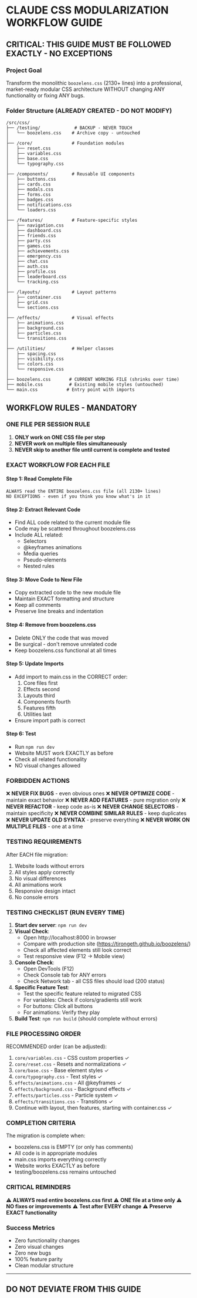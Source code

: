 # CLAUDE CSS MODULARIZATION WORKFLOW GUIDE

## CRITICAL: THIS GUIDE MUST BE FOLLOWED EXACTLY - NO EXCEPTIONS

### Project Goal
Transform the monolithic `boozelens.css` (2130+ lines) into a professional, market-ready modular CSS architecture WITHOUT changing ANY functionality or fixing ANY bugs.

### Folder Structure (ALREADY CREATED - DO NOT MODIFY)
```
/src/css/
├── /testing/             # BACKUP - NEVER TOUCH
│   └── boozelens.css    # Archive copy - untouched
│
├── /core/               # Foundation modules
│   ├── reset.css
│   ├── variables.css    
│   ├── base.css
│   └── typography.css
│
├── /components/         # Reusable UI components
│   ├── buttons.css
│   ├── cards.css
│   ├── modals.css
│   ├── forms.css
│   ├── badges.css
│   ├── notifications.css
│   └── loaders.css
│
├── /features/           # Feature-specific styles
│   ├── navigation.css
│   ├── dashboard.css
│   ├── friends.css
│   ├── party.css
│   ├── games.css
│   ├── achievements.css
│   ├── emergency.css
│   ├── chat.css
│   ├── auth.css
│   ├── profile.css
│   ├── leaderboard.css
│   └── tracking.css
│
├── /layouts/            # Layout patterns
│   ├── container.css
│   ├── grid.css
│   └── sections.css
│
├── /effects/            # Visual effects
│   ├── animations.css
│   ├── background.css
│   ├── particles.css
│   └── transitions.css
│
├── /utilities/          # Helper classes
│   ├── spacing.css
│   ├── visibility.css
│   ├── colors.css
│   └── responsive.css
│
├── boozelens.css       # CURRENT WORKING FILE (shrinks over time)
├── mobile.css          # Existing mobile styles (untouched)
└── main.css           # Entry point with imports
```

## WORKFLOW RULES - MANDATORY

### ONE FILE PER SESSION RULE
1. **ONLY work on ONE CSS file per step**
2. **NEVER work on multiple files simultaneously**
3. **NEVER skip to another file until current is complete and tested**

### EXACT WORKFLOW FOR EACH FILE

#### Step 1: Read Complete File
```
ALWAYS read the ENTIRE boozelens.css file (all 2130+ lines)
NO EXCEPTIONS - even if you think you know what's in it
```

#### Step 2: Extract Relevant Code
- Find ALL code related to the current module file
- Code may be scattered throughout boozelens.css
- Include ALL related:
  - Selectors
  - @keyframes animations
  - Media queries
  - Pseudo-elements
  - Nested rules

#### Step 3: Move Code to New File
- Copy extracted code to the new module file
- Maintain EXACT formatting and structure
- Keep all comments
- Preserve line breaks and indentation

#### Step 4: Remove from boozelens.css
- Delete ONLY the code that was moved
- Be surgical - don't remove unrelated code
- Keep boozelens.css functional at all times

#### Step 5: Update Imports
- Add import to main.css in the CORRECT order: 
  1. Core files first
  2. Effects second
  3. Layouts third
  4. Components fourth
  5. Features fifth
  6. Utilities last
- Ensure import path is correct

#### Step 6: Test
- Run `npm run dev`
- Website MUST work EXACTLY as before
- Check all related functionality
- NO visual changes allowed

### FORBIDDEN ACTIONS

❌ **NEVER FIX BUGS** - even obvious ones
❌ **NEVER OPTIMIZE CODE** - maintain exact behavior
❌ **NEVER ADD FEATURES** - pure migration only
❌ **NEVER REFACTOR** - keep code as-is
❌ **NEVER CHANGE SELECTORS** - maintain specificity
❌ **NEVER COMBINE SIMILAR RULES** - keep duplicates
❌ **NEVER UPDATE OLD SYNTAX** - preserve everything
❌ **NEVER WORK ON MULTIPLE FILES** - one at a time

### TESTING REQUIREMENTS

After EACH file migration:
1. Website loads without errors
2. All styles apply correctly
3. No visual differences
4. All animations work
5. Responsive design intact
6. No console errors

### TESTING CHECKLIST (RUN EVERY TIME)

1. **Start dev server**: `npm run dev`
2. **Visual Check**:
   - Open http://localhost:8000 in browser
   - Compare with production site (https://tirongeth.github.io/boozelens/)
   - Check all affected elements still look correct
   - Test responsive view (F12 → Mobile view)
3. **Console Check**:
   - Open DevTools (F12)
   - Check Console tab for ANY errors
   - Check Network tab - all CSS files should load (200 status)
4. **Specific Feature Test**:
   - Test the specific feature related to migrated CSS
   - For variables: Check if colors/gradients still work
   - For buttons: Click all buttons
   - For animations: Verify they play
5. **Build Test**: `npm run build` (should complete without errors)

### FILE PROCESSING ORDER

RECOMMENDED order (can be adjusted):
1. `core/variables.css` - CSS custom properties ✓
2. `core/reset.css` - Resets and normalizations ✓
3. `core/base.css` - Base element styles ✓
4. `core/typography.css` - Text styles ✓
5. `effects/animations.css` - All @keyframes ✓
6. `effects/background.css` - Background effects ✓
7. `effects/particles.css` - Particle system ✓
8. `effects/transitions.css` - Transitions ✓
9. Continue with layout, then features, starting with container.css ✓

### COMPLETION CRITERIA

The migration is complete when:
- boozelens.css is EMPTY (or only has comments)
- All code is in appropriate modules
- main.css imports everything correctly
- Website works EXACTLY as before
- testing/boozelens.css remains untouched

### CRITICAL REMINDERS

⚠️ **ALWAYS read entire boozelens.css first**
⚠️ **ONE file at a time only**
⚠️ **NO fixes or improvements**
⚠️ **Test after EVERY change**
⚠️ **Preserve EXACT functionality**

### Success Metrics
- Zero functionality changes
- Zero visual changes
- Zero new bugs
- 100% feature parity
- Clean modular structure

---

## DO NOT DEVIATE FROM THIS GUIDE